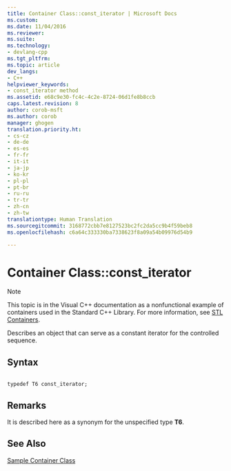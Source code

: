 ```yaml
---
title: Container Class::const_iterator | Microsoft Docs
ms.custom: 
ms.date: 11/04/2016
ms.reviewer: 
ms.suite: 
ms.technology:
- devlang-cpp
ms.tgt_pltfrm: 
ms.topic: article
dev_langs:
- C++
helpviewer_keywords:
- const_iterator method
ms.assetid: e68c9e30-fc4c-4c2e-8724-06d1fe8b8ccb
caps.latest.revision: 8
author: corob-msft
ms.author: corob
manager: ghogen
translation.priority.ht:
- cs-cz
- de-de
- es-es
- fr-fr
- it-it
- ja-jp
- ko-kr
- pl-pl
- pt-br
- ru-ru
- tr-tr
- zh-cn
- zh-tw
translationtype: Human Translation
ms.sourcegitcommit: 3168772cbb7e8127523bc2fc2da5cc9b4f59beb8
ms.openlocfilehash: c6a64c333330ba7338623f8a09a54b09976d54b9

---
```

# Container Class::const_iterator
> [!NOTE]
>  This topic is in the Visual C++ documentation as a nonfunctional example of containers used in the Standard C++ Library. For more information, see [STL Containers](../standard-library/stl-containers.md).  
  
 Describes an object that can serve as a constant iterator for the controlled sequence.  
  
## Syntax  
  
```  
 
typedef T6 const_iterator;  
```  
  
## Remarks  
 It is described here as a synonym for the unspecified type **T6**.  
  
## See Also  
 [Sample Container Class](../standard-library/sample-container-class.md)



<!--HONumber=Jan17_HO1-->


